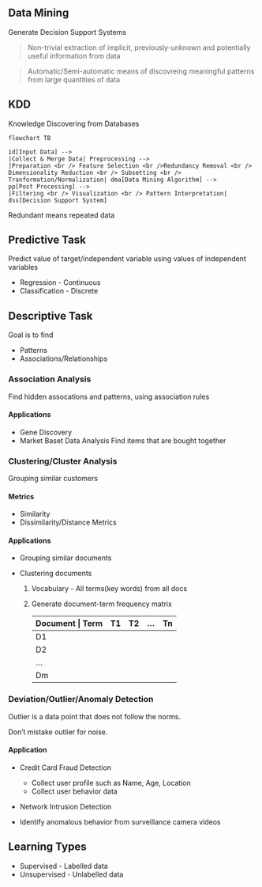 ## Data Mining

Generate Decision Support Systems

> Non-trivial extraction of implicit, previously-unknown and potentially useful information from data

> Automatic/Semi-automatic means of discovreing meaningful patterns from large quantities of data

## KDD

Knowledge Discovering from Databases

```mermaid
flowchart TB

id[Input Data] -->
|Collect & Merge Data| Preprocessing -->
|Preparation <br /> Feature Selection <br />Redundancy Removal <br /> Dimensionality Reduction <br /> Subsetting <br /> Tranformation/Normalization| dma[Data Mining Algorithm] -->
pp[Post Processing] -->
|Filtering <br /> Visualization <br /> Pattern Interpretation| dss[Decision Support System]
```

Redundant means repeated data

## Predictive Task

Predict value of target/independent variable using values of independent variables

- Regression - Continuous
- Classification - Discrete

## Descriptive Task

Goal is to find

- Patterns
- Associations/Relationships

### Association Analysis

Find hidden assocations and patterns, using association rules

#### Applications

- Gene Discovery
- Market Baset Data Analysis
  Find items that are bought together

### Clustering/Cluster Analysis

Grouping similar customers

#### Metrics

- Similarity
- Dissimilarity/Distance Metrics

#### Applications

- Grouping similar documents

- Clustering documents

  1. Vocabulary - All terms(key words) from all docs

  2. Generate document-term frequency matrix

     | Document \| Term | T1   | T2   | …    | Tn   |
     | ---------------- | ---- | ---- | ---- | ---- |
     | D1               |      |      |      |      |
     | D2               |      |      |      |      |
     | …                |      |      |      |      |
     | Dm               |      |      |      |      |

     

### Deviation/Outlier/Anomaly Detection

Outlier is a data point that does not follow the norms.

Don’t mistake outlier for noise.

#### Application

- Credit Card Fraud Detection
    - Collect user profile such as Name, Age, Location
    - Collect user behavior data

- Network Intrusion Detection
- Identify anomalous behavior from surveillance camera videos

## Learning Types

- Supervised - Labelled data
- Unsupervised - Unlabelled data


